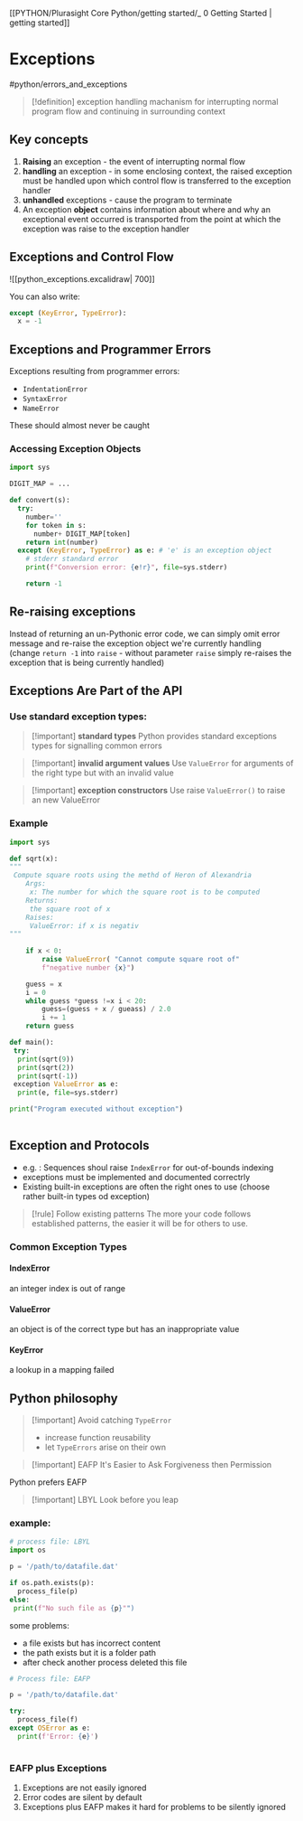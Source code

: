 
[[PYTHON/Plurasight Core Python/getting started/_ 0 Getting Started | getting started]]


# Exceptions
#python/errors_and_exceptions 
>[!definition] exception handling
>machanism for interrupting normal program flow and continuing in surrounding context
>

## Key concepts
1. **Raising** an exception - the event of interrupting normal flow
2. **handling** an exception - in some enclosing context, the raised exception must be handled upon which control flow is transferred to the exception handler
3. **unhandled** exceptions - cause the program to terminate
4. An exception **object** contains information about where and why an exceptional event occurred is transported from the point at which the exception was raise to the exception handler

## Exceptions and Control Flow
![[python_exceptions.excalidraw| 700]]

You can also  write:
```python
except (KeyError, TypeError):
  x = -1
```


## Exceptions and Programmer Errors
Exceptions resulting from programmer errors:
- `IndentationError`
- `SyntaxError`
- `NameError`

These should almost never be caught

### Accessing Exception Objects
```python
import sys

DIGIT_MAP = ...

def convert(s):
  try:
    number=''
    for token in s:
      number+ DIGIT_MAP[token]
    return int(number)
  except (KeyError, TypeError) as e: # 'e' is an exception object
    # stderr standard error
    print(f"Conversion error: {e!r}", file=sys.stderr) 

	return -1
```


## Re-raising exceptions
Instead of returning an un-Pythonic error code, we can simply omit error message and re-raise the exception object we're currently handling (change `return -1` into `raise` - without parameter `raise`  simply re-raises the exception that is being currently handled)


## Exceptions Are Part of the API

### Use standard exception types:
>[!important] **standard types**
>Python provides standard exceptions types for signalling common errors

>[!important] **invalid argument values**
>Use `ValueError` for arguments of the right type but with an invalid value

> [!important] **exception constructors**
> Use raise `ValueError()` to raise an new ValueError

### Example
```python
import sys

def sqrt(x):
"""
 Compute square roots using the methd of Heron of Alexandria
	Args:
	 x: The number for which the square root is to be computed
    Returns:
     the square root of x
    Raises:
     ValueError: if x is negativ 
"""
	
	if x < 0:
		raise ValueError( "Cannot compute square root of" 
		f"negative number {x}")

	guess = x
	i = 0
	while guess *guess !=x i < 20:
		guess=(guess + x / gueass) / 2.0
		i += 1
	return guess

def main():
 try:
  print(sqrt(9))
  print(sqrt(2))
  print(sqrt(-1))
 exception ValueError as e:
  print(e, file=sys.stderr)

print("Program executed without exception")
   
```

## Exception  and Protocols

- e.g. : Sequences shoul raise `IndexError` for out-of-bounds indexing
- exceptions must be implemented and documented correctrly
- Existing built-in exceptions are often the right ones to use (choose rather built-in types od exception)

>[!rule] Follow existing patterns
> The more your code follows established patterns, the easier it will be for others to use.


### Common Exception Types
#### IndexError
an integer index is out of range

#### ValueError
an object is of the correct type but has an inappropriate value

#### KeyError
a lookup in a mapping failed


## Python philosophy
>[!important] Avoid catching `TypeError`
> - increase function reusability
> - let `TypeErrors` arise on their own

>[!important]  EAFP
> It's Easier to Ask Forgiveness then Permission
>
Python prefers EAFP

>[!important] LBYL
>Look before you leap


### example:
```python
# process file: LBYL
import os

p = '/path/to/datafile.dat'

if os.path.exists(p):
  process_file(p)
else:
 print(f"No such file as {p}"")
```
some problems:
- a file exists but has incorrect content
- the path exists but it is a folder path 
- after check another process deleted this file

```python
# Process file: EAFP

p = '/path/to/datafile.dat'

try:
  process_file(f)
except OSError as e:
  print(f'Error: {e}')
  
```

### EAFP plus Exceptions
1. Exceptions are not easily ignored
2. Error codes are silent by default
3. Exceptions plus EAFP makes it hard for problems to be silently ignored






























